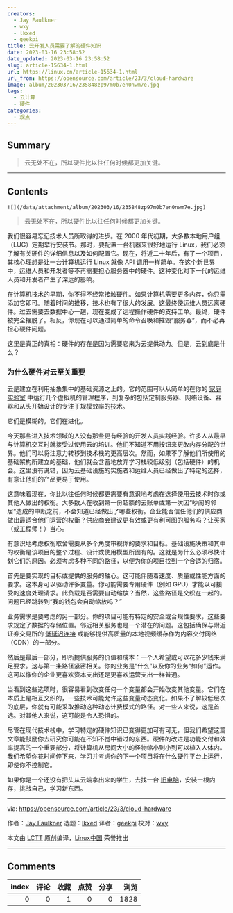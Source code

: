 ```yaml
---
creators:
  - Jay Faulkner
  - wxy
  - lkxed
  - geekpi
title: 云开发人员需要了解的硬件知识
date: 2023-03-16 23:58:52
date_updated: 2023-03-16 23:58:52
slug: article-15634-1.html
url: https://linux.cn/article-15634-1.html
url_from: https://opensource.com/article/23/3/cloud-hardware
image: album/202303/16/235848zp97m0b7en0nwm7e.jpg
tags:
  - 云计算
  - 硬件
categories:
  - 观点
---
```


## Summary

> 云无处不在，所以硬件比以往任何时候都更加关键。

***

<!-- more -->

## Contents

`![](/data/attachment/album/202303/16/235848zp97m0b7en0nwm7e.jpg)`

> 
> 云无处不在，所以硬件比以往任何时候都更加关键。
> 
> 
> 

我们很容易忘记技术人员所取得的进步。在 2000 年代初期，大多数本地用户组（LUG）定期举行安装节。那时，要配置一台机器来很好地运行 Linux，我们必须了解有关硬件的详细信息以及如何配置它。现在，将近二十年后，有了一个项目，其核心理想是让一台计算机运行 Linux 就像 API 调用一样简单。在这个新世界中，运维人员和开发者等不再需要担心服务器中的硬件。这种变化对下一代的运维人员和开发者产生了深远的影响。

在计算机技术的早期，你不得不经常接触硬件。如果计算机需要更多内存，你只需添加它即可。随着时间的推移，技术也有了很大的发展。这最终使运维人员远离硬件。过去需要去数据中心一趟，现在变成了远程操作硬件的支持工单。最终，硬件被完全摆脱了。相反，你现在可以通过简单的命令召唤和摧毁“服务器”，而不必再担心硬件问题。

这里是真正的真相：硬件的存在是因为需要它来为云提供动力。但是，云到底是什么？

### 为什么硬件对云至关重要

云是建立在利用抽象集中的基础资源之上的。它的范围可以从简单的在你的 [家庭实验室](https://www.redhat.com/sysadmin/linux-homelab-rhel?intcmp=7013a000002qLH8AAM) 中运行几个虚拟机的管理程序，到复杂的包括定制服务器、网络设备、容器和从头开始设计的专注于规模效率的技术。

它们是模糊的。它们在进化。

今天那些进入技术领域的人没有那些更有经验的开发人员实践经验。许多人从最早与计算机交互时就接受过使用云的培训。他们不知道不用按钮来更改内存分配的世界。他们可以将注意力转移到技术栈的更高层次。然而，如果不了解他们所使用的基础架构所建立的基础，他们就会含蓄地放弃学习栈较低级别（包括硬件）的机会。这里没有说错，因为云基础设施的实施者和运维人员已经做出了特定的选择，有意让他们的产品更易于使用。

这意味着现在，你比以往任何时候都更需要有意识地考虑在选择使用云技术时你或其他人做出的权衡。大多数人在收到第一份超额的云账单或第一次因“吵闹的邻居”造成的中断之前，不会知道已经做出了哪些权衡。企业能否信任他们的供应商做出最适合他们运营的权衡？供应商会建议更有效或更有利可图的服务吗？让买家（或工程师！）当心。

有意识地考虑权衡取舍需要从多个角度审视你的要求和目标。基础设施决策和其中的权衡是该项目的整个过程、设计或使用模型所固有的。这就是为什么必须尽快计划它们的原因。必须考虑多种不同的路径，以便为你的项目找到一个合适的归宿。

首先是要实现的目标或提供的服务的轴心。这可能伴随着速度、质量或性能方面的要求。这本身可以驱动许多变量。你可能需要专用硬件（例如 GPU）才能以可接受的速度处理请求。此负载是否需要自动缩放？当然，这些路径是交织在一起的。问题已经跳转到“我的钱包会自动缩放吗？”

业务需求是要考虑的另一部分。你的项目可能有特定的安全或合规性要求，这些要求规定了数据的存储位置。邻近相关服务也是一个潜在的问题。这包括确保与附近证券交易所的 [低延迟连接](https://enterprisersproject.com/article/2022/5/edge-computing-latency-matters?intcmp=7013a000002qLH8AAM) 或能够提供高质量的本地视频缓存作为内容交付网络（CDN）的一部分。

然后是最后一部分，即所提供服务的价值和成本：一个人希望或可以花多少钱来满足要求。这与第一条路径紧密相关。你的业务是“什么”以及你的业务“如何”运作。这可以像你的企业更喜欢资本支出还是更喜欢运营支出一样普通。

当看到这些选项时，很容易看到改变任何一个变量都会开始改变其他变量。它们在本质上是相互交织的，一些技术可能允许这些变量动态变化。如果不了解较低层次的底层，你就有可能采取推动这种动态计费模式的路径。对一些人来说，这是首选。对其他人来说，这可能是令人恐惧的。

尽管在现代技术栈中，学习特定的硬件知识已变得更加可有可无，但我们希望这篇文章能鼓励你去研究你可能在不知不觉中错过的东西。硬件的改进是功能交付和效率提高的一个重要部分，将计算机从房间大小的怪物缩小到小到可以植入人体内。我们希望你花时间停下来，学习并考虑你的下一个项目将在什么硬件平台上运行，即使你不控制它。

如果你是一个还没有把头从云端拿出来的学生，去找一台 [旧电脑](https://opensource.com/article/22/4/how-linux-saves-earth)，安装一根内存，挑战自己，学习新东西。

---

via: <https://opensource.com/article/23/3/cloud-hardware>

作者：[Jay Faulkner](https://opensource.com/users/jayf) 选题：[lkxed](https://github.com/lkxed/) 译者：[geekpi](https://github.com/geekpi) 校对：[wxy](https://github.com/wxy)

本文由 [LCTT](https://github.com/LCTT/TranslateProject) 原创编译，[Linux中国](https://linux.cn/) 荣誉推出

***

## Comments


|   index |   评论 |   收藏 |   点赞 |   分享 |   浏览 |
|--------:|-------:|-------:|-------:|-------:|-------:|
|       0 |      0 |      1 |      0 |      0 |   1828 |
